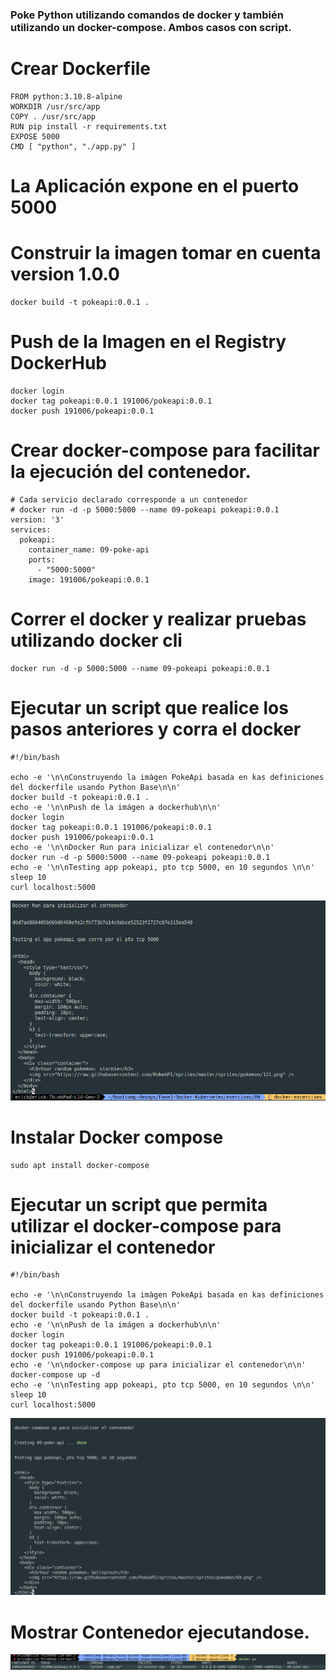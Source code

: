 ### Poke Python utilizando comandos de docker y también utilizando un docker-compose. Ambos casos con script.


# Crear Dockerfile

```
FROM python:3.10.8-alpine
WORKDIR /usr/src/app
COPY . /usr/src/app
RUN pip install -r requirements.txt
EXPOSE 5000
CMD [ "python", "./app.py" ]
```

# La Aplicación expone en el puerto 5000

# Construir la imagen tomar en cuenta version 1.0.0

```
docker build -t pokeapi:0.0.1 .
```

# Push de la Imagen en el Registry DockerHub

```
docker login
docker tag pokeapi:0.0.1 191006/pokeapi:0.0.1
docker push 191006/pokeapi:0.0.1
```

# Crear docker-compose para facilitar la ejecución del contenedor.

```
# Cada servicio declarado corresponde a un contenedor
# docker run -d -p 5000:5000 --name 09-pokeapi pokeapi:0.0.1 
version: '3'
services:
  pokeapi:
    container_name: 09-poke-api
    ports:
      - "5000:5000"
    image: 191006/pokeapi:0.0.1

```

# Correr el docker y realizar pruebas utilizando docker cli

```
docker run -d -p 5000:5000 --name 09-pokeapi pokeapi:0.0.1 
```

# Ejecutar un script que realice los pasos anteriores y corra el docker 

```
#!/bin/bash

echo -e '\n\nConstruyendo la imàgen PokeApi basada en kas definiciones del dockerfile usando Python Base\n\n'
docker build -t pokeapi:0.0.1 .
echo -e '\n\nPush de la imágen a dockerhub\n\n'
docker login
docker tag pokeapi:0.0.1 191006/pokeapi:0.0.1
docker push 191006/pokeapi:0.0.1
echo -e '\n\nDocker Run para inicializar el contenedor\n\n'
docker run -d -p 5000:5000 --name 09-pokeapi pokeapi:0.0.1 
echo -e '\n\nTesting app pokeapi, pto tcp 5000, en 10 segundos \n\n'
sleep 10
curl localhost:5000
```


![docker-run](./Doc/09-docker-run.png?raw=true " docker-run ")

# Instalar Docker compose
  
```
sudo apt install docker-compose

```

# Ejecutar un script que permita utilizar el docker-compose para inicializar el contenedor


```
#!/bin/bash

echo -e '\n\nConstruyendo la imàgen PokeApi basada en kas definiciones del dockerfile usando Python Base\n\n'
docker build -t pokeapi:0.0.1 .
echo -e '\n\nPush de la imágen a dockerhub\n\n'
docker login
docker tag pokeapi:0.0.1 191006/pokeapi:0.0.1
docker push 191006/pokeapi:0.0.1
echo -e '\n\ndocker-compose up para inicializar el contenedor\n\n'
docker-compose up -d
echo -e '\n\nTesting app pokeapi, pto tcp 5000, en 10 segundos \n\n'
sleep 10
curl localhost:5000
```


![docker-compose](./Doc/09-docker-compose.png?raw=true " docker-compose ")




# Mostrar Contenedor ejecutandose.

![docker-ps](./Doc/09-docker-ps.png?raw=true " docker-ps ")
